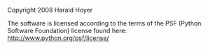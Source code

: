 Copyright 2008 Harald Hoyer

The software is licensed according to the terms of the PSF (Python Software Foundation) license found here: http://www.python.org/psf/license/